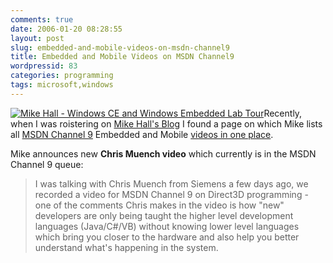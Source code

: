 ```yaml
---
comments: true
date: 2006-01-20 08:28:55
layout: post
slug: embedded-and-mobile-videos-on-msdn-channel9
title: Embedded and Mobile Videos on MSDN Channel9
wordpressid: 83
categories: programming
tags: microsoft,windows
---
```



[![Mike Hall - Windows CE and Windows Embedded Lab Tour](http://scrat.members.winisp.net/Channel9/10924.jpg)](http://channel9.msdn.com/ShowPost.aspx?PostID=10924)Recently, when I was roistering on [Mike Hall's Blog](http://blogs.msdn.com/mikehall/) I found a page on which Mike lists all [MSDN Channel 9](http://channel9.msdn.com) Embedded and Mobile [videos in one place](http://scrat.members.winisp.net/Channel9/Channel9Videos.htm).






Mike announces new **Chris Muench video** which currently is in the MSDN Channel 9 queue:


> I was talking with Chris Muench from Siemens a few days ago, we recorded a video for MSDN Channel 9 on Direct3D programming - one of the comments Chris makes in the video is how "new" developers are only being taught the higher level development languages (Java/C#/VB) without knowing lower level languages which bring you closer to the hardware and also help you better understand what's happening in the system. 



